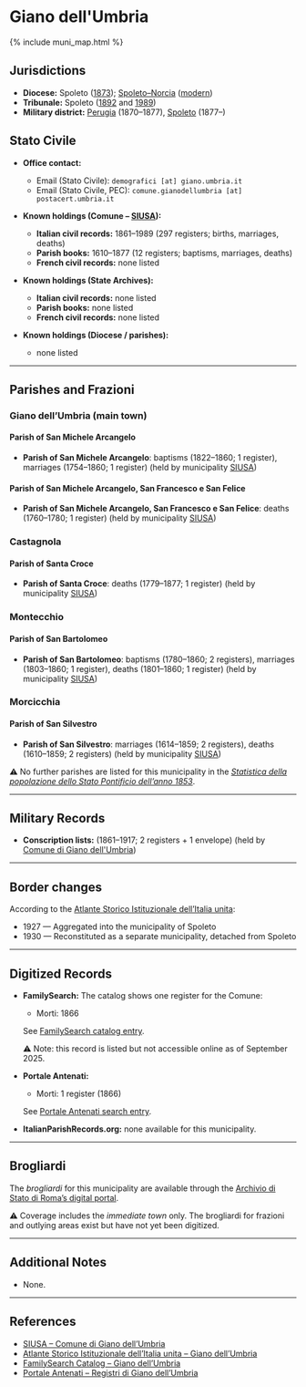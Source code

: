 # Giano dell'Umbria

{% include muni_map.html %}

## Jurisdictions

* **Diocese:** Spoleto ([1873](https://www.google.it/books/edition/Il_libro_de_comuni_del_Regno_d_Italia_co/WF9mfeJJcDEC?gbpv=1)); [Spoleto–Norcia](../dio/spoleto.md) ([modern](https://www.chiesacattolica.it/annuario-cei/ricerca-parrocchie/))
* **Tribunale:** Spoleto ([1892](https://www.google.it/books/edition/Bollettino_ufficiale_del_Ministero_di_gr/kRXd4t5fK-0C?hl=en&gbpv=1&pg=PA457&printsec=frontcover) and [1989](https://www.google.it/books/edition/Gazzetta_ufficiale_della_Repubblica_ital/-Z6nogg-qMQC?hl=en&gbpv=1&pg=RA8-PA38&printsec=frontcover))
* **Military district:** [Perugia](../mil/perugia.md) (1870–1877), [Spoleto](../mil/spoleto.md) (1877–)

## Stato Civile

* **Office contact:**

  * Email (Stato Civile): `demografici [at] giano.umbria.it`
  * Email (Stato Civile, PEC): `comune.gianodellumbria [at] postacert.umbria.it`

* **Known holdings (Comune – [SIUSA](https://siusa-archivi.cultura.gov.it/cgi-bin/siusa/pagina.pl?TipoPag=comparc&Chiave=280761)):**

  * **Italian civil records:** 1861–1989 (297 registers; births, marriages, deaths)
  * **Parish books:** 1610–1877 (12 registers; baptisms, marriages, deaths)
  * **French civil records:** none listed

* **Known holdings (State Archives):**

  * **Italian civil records:** none listed
  * **Parish books:** none listed
  * **French civil records:** none listed

* **Known holdings (Diocese / parishes):**

  * none listed

---

## Parishes and Frazioni

### Giano dell’Umbria (main town)

#### Parish of San Michele Arcangelo

* **Parish of San Michele Arcangelo**: baptisms (1822–1860; 1 register), marriages (1754–1860; 1 register) (held by municipality [SIUSA](https://siusa-archivi.cultura.gov.it/cgi-bin/siusa/pagina.pl?Chiave=280761))

#### Parish of San Michele Arcangelo, San Francesco e San Felice

* **Parish of San Michele Arcangelo, San Francesco e San Felice**: deaths (1760–1780; 1 register) (held by municipality [SIUSA](https://siusa-archivi.cultura.gov.it/cgi-bin/siusa/pagina.pl?Chiave=280761))

### Castagnola

#### Parish of Santa Croce

* **Parish of Santa Croce**: deaths (1779–1877; 1 register) (held by municipality [SIUSA](https://siusa-archivi.cultura.gov.it/cgi-bin/siusa/pagina.pl?Chiave=280761))

### Montecchio

#### Parish of San Bartolomeo

* **Parish of San Bartolomeo**: baptisms (1780–1860; 2 registers), marriages (1803–1860; 1 register), deaths (1801–1860; 1 register) (held by municipality [SIUSA](https://siusa-archivi.cultura.gov.it/cgi-bin/siusa/pagina.pl?Chiave=280761))

### Morcicchia

#### Parish of San Silvestro

* **Parish of San Silvestro**: marriages (1614–1859; 2 registers), deaths (1610–1859; 2 registers) (held by municipality [SIUSA](https://siusa-archivi.cultura.gov.it/cgi-bin/siusa/pagina.pl?Chiave=280761))

⚠️ No further parishes are listed for this municipality in the *[Statistica della popolazione dello Stato Pontificio dell’anno 1853](https://www.google.it/books/edition/Statistics_della_popolazione_dello_Stato/v6dCAQAAMAAJ)*.

---

## Military Records

* **Conscription lists:** (1861–1917; 2 registers + 1 envelope) (held by [Comune di Giano dell'Umbria](https://siusa-archivi.cultura.gov.it/cgi-bin/siusa/pagina.pl?TipoPag=comparc&Chiave=280880&RicVM=ricercasemplice&RicFrmRicSemplice=Liste%20di%20leva&RicProgetto=reg%2dumb&RicSez=complessi))

---

## Border changes

According to the [Atlante Storico Istituzionale dell’Italia unita](http://dati.san.beniculturali.it/asi/local/detail.html?UA05091):

* 1927 — Aggregated into the municipality of Spoleto
* 1930 — Reconstituted as a separate municipality, detached from Spoleto

---

## Digitized Records

* **FamilySearch:** The catalog shows one register for the Comune:

  * Morti: 1866

  See [FamilySearch catalog entry](https://www.familysearch.org/en/search/catalog/779009).

  ⚠️ Note: this record is listed but not accessible online as of September 2025.

* **Portale Antenati:**

  * Morti: 1 register (1866)

  See [Portale Antenati search entry](https://antenati.cultura.gov.it/search-registry/?localita=Giano+dell%27Umbria&lang=it).

* **ItalianParishRecords.org:** none available for this municipality.

---

## Brogliardi

The *brogliardi* for this municipality are available through the [Archivio di Stato di Roma’s digital portal](https://imagoarchiviodistatoroma.cultura.gov.it/Gregoriano/s_brogliardi.php?Provincia=Spoleto&Denominazione=Giano).

⚠️ Coverage includes the *immediate town* only. The brogliardi for frazioni and outlying areas exist but have not yet been digitized.

---

## Additional Notes

* None.

---

## References

* [SIUSA – Comune di Giano dell’Umbria](https://siusa-archivi.cultura.gov.it/cgi-bin/siusa/pagina.pl?TipoPag=comparc&Chiave=280761)
* [Atlante Storico Istituzionale dell’Italia unita – Giano dell’Umbria](http://dati.san.beniculturali.it/asi/local/detail.html?UA05091)
* [FamilySearch Catalog – Giano dell’Umbria](https://www.familysearch.org/en/search/catalog/779009)
* [Portale Antenati – Registri di Giano dell’Umbria](https://antenati.cultura.gov.it/search-registry/?localita=Giano+dell%27Umbria&lang=it)
